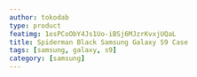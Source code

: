 ```yaml
---
author: tokodab
type: product
featimg: 1osPCoObY4Js1Uo-iBSj6MJzrKvxjUQaL
title: Spiderman Black Samsung Galaxy S9 Case
tags: [samsung, galaxy, s9]
category: [samsung]
---
```

